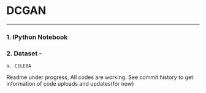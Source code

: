 # DCGAN
___

### 1. IPython Notebook
### 2. Dataset - 
    a. CELEBA


 Readme under progress, All codes are working.
 See commit history to get information of code uploads and updates(for now)

